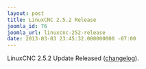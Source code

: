 ```yaml
---
layout: post
title: LinuxCNC 2.5.2 Release
joomla_id: 76
joomla_url: linuxcnc-252-release
date: 2013-03-03 23:45:32.000000000 -07:00
---
```

LinuxCNC 2.5.2 Update Released (<a href="http://wiki.linuxcnc.org/cgi-bin/wiki.pl?Released_2.5.X">changelog</a>).
